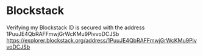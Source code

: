 # Blockstack
Verifying my Blockstack ID is secured with the address 1PuuJE4QbRAFFmwjGrWcKMu9PivvoDCJSb https://explorer.blockstack.org/address/1PuuJE4QbRAFFmwjGrWcKMu9PivvoDCJSb
